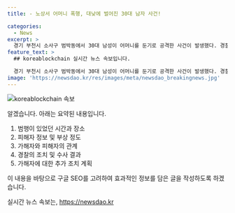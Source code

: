 ```yaml
---
title: - 노상서 어머니 폭행, 대낮에 벌어진 30대 남자 사건!

categories:
  - News
excerpt: >
  경기 부천시 소사구 범박동에서 30대 남성이 어머니를 둔기로 공격한 사건이 발생했다. 경찰은 피해자인 60대 여성을 병원으로 이송하고, 가해자를 특수혐의로 체포했다. 피해자는 생명에는 큰 지장이 없는 것으로 전해졌으며, 가해자의 동기는 아직 파악되지 않았다. 경찰은 추가 범행을 막기 위해 가해자에 대한 구속영장을 신청할 예정이다.
feature_text: >
  ## koreablockchain 실시간 뉴스 속보입니다.

  경기 부천시 소사구 범박동에서 30대 남성이 어머니를 둔기로 공격한 사건이 발생했다. 경찰은 피해자인 60대 여성을 병원으로 이송하고, 가해자를 특수혐의로 체포했다. 피해자는 생명에는 큰 지장이 없는 것으로 전해졌으며, 가해자의 동기는 아직 파악되지 않았다. 경찰은 추가 범행을 막기 위해 가해자에 대한 구속영장을 신청할 예정이다.
image: 'https://newsdao.kr/res/images/meta/newsdao_breakingnews.jpg'
---
```


<p><img src="https://newsdao.kr/res/images/meta/newsdao_breakingnews.jpg" alt="koreablockchain 속보" /></p>

<p>알겠습니다. 아래는 요약된 내용입니다.</p>

<ol>
<li>범행이 있었던 시간과 장소</li>
<li>피해자 정보 및 부상 정도</li>
<li>가해자와 피해자의 관계</li>
<li>경찰의 조치 및 수사 결과</li>
<li>가해자에 대한 추가 조치 계획</li>
</ol>

<p>이 내용을 바탕으로 구글 SEO를 고려하여 효과적인 정보를 담은 글을 작성하도록 하겠습니다.</p>
실시간 뉴스 속보는, <a href="https://newsdao.kr" rel="dofollow">https://newsdao.kr</a>


